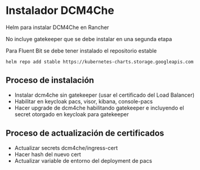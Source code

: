 # Instalador DCM4Che

Helm para instalar DCM4Che en Rancher

No incluye gatekeeper que se debe instalar en una segunda etapa

Para Fluent Bit se debe tener instalado el repositorio estable

```
helm repo add stable https://kubernetes-charts.storage.googleapis.com
```

## Proceso de instalación

- Instalar dcm4che sin gatekeeper (usar el certificado del Load Balancer)
- Habilitar en keycloak pacs, visor, kibana, console-pacs
- Hacer upgrade de dcm4che habilitando gatekeeper e incluyendo el secret otorgado en keycloak para gatekeeper

## Proceso de actualización de certificados

- Actualizar secrets dcm4che/ingress-cert
- Hacer hash del nuevo cert
- Actualizar variable de entorno del deployment de pacs